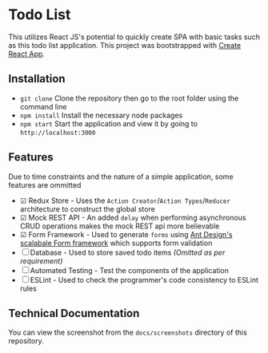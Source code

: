# Todo List
This utilizes React JS's potential to quickly create SPA with basic tasks such as this todo list application. This project was bootstrapped with [Create React App](https://github.com/facebook/create-react-app).

## Installation
- `git clone` Clone the repository then go to the root folder using the command line
- `npm install` Install the necessary node packages
- `npm start` Start the application and view it by going to `http://localhost:3000`

## Features
Due to time constraints and the nature of a simple application, some features are ommitted

- ☑ Redux Store - Uses the `Action Creator`/`Action Types`/`Reducer` architecture to construct the global store
- ☑ Mock REST API - An added `delay` when performing asynchronous CRUD operations makes the mock REST api more believable
- ☑ Form Framework - Used to generate `forms` using [Ant Design's scalabale Form framework](https://ant.design/components/form/) which supports form validation
- ☐ Database - Used to store saved todo items *(Omitted as per requirement)*
- ☐ Automated Testing - Test the components of the application
- ☐ ESLint - Used to check the programmer's code consistency to ESLint rules

## Technical Documentation
You can view the screenshot from the `docs/screenshots` directory of this repository.